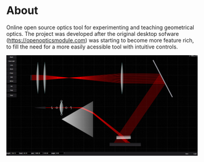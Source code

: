 # About

Online open source optics tool for experimenting and teaching geometrical optics. The project was developed after the original desktop sofware (https://openopticsmodule.com) was starting to become more feature rich, to fill the need for a more easily acessible tool with intuitive controls.

![](simple_optics_module_screenshot.png)
